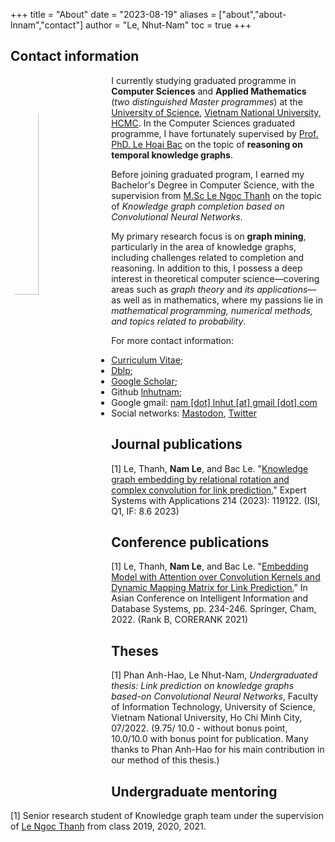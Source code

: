 +++
title = "About"
date = "2023-08-19"
aliases = ["about","about-lnnam","contact"]
author = "Le, Nhut-Nam"
toc = true
+++

## Contact information

<img src="/images/avt/avt_1.jpg" alt="avt"
style="float:left; width:30%; height:30%; padding-right:10px; border-radius: 50%;">

I currently studying graduated programme in **Computer Sciences** and **Applied Mathematics** (_two distinguished Master programmes_) at the [University of Science](https://en.hcmus.edu.vn/), [Vietnam National University, HCMC](https://vnuhcm.edu.vn/). In the Computer Sciences graduated programme, I have fortunately supervised by [Prof. PhD. Le Hoai Bac](https://www.fit.hcmus.edu.vn/~lhbac/) on the topic of **reasoning on temporal knowledge graphs**.

Before joining graduated program,  I earned my Bachelor's Degree in Computer Science, with the supervision from [M.Sc Le Ngoc Thanh](https://www.fit.hcmus.edu.vn/~lnthanh/) on the topic of _Knowledge graph completion based on Convolutional Neural Networks_.


My primary research focus is on **graph mining**, particularly in the area of knowledge graphs, including challenges related to completion and reasoning. In addition to this, I possess a deep interest in theoretical computer science—covering areas such as _graph theory_ and _its applications_—as well as in mathematics, where my passions lie in _mathematical programming, numerical methods, and topics related to probability_.

For more contact information: 
- <a href="../files/CV.pdf" target="_blank" type="application/pdf">Curriculum Vitae</a>; 
- <a href="https://dblp.org/pid/188/7634-4.html"> Dblp</a>; 
- <a href="https://scholar.google.com/citations?user=Vw1yV3YAAAAJ&hl=en&authuser=2"> Google Scholar</a>; 
- Github <a href="https://github.com/lnhutnam">lnhutnam</a>; 
- Google gmail: <a href="mailto:nam.lnhut@gmail.com"> nam [dot] lnhut [at] gmail [dot] com</a>
- Social networks: <a rel="me" href="https://mathstodon.xyz/@namln">Mastodon</a>, <a href="https://twitter.com/lnhutnam">Twitter</a>


## Journal publications

[1] Le, Thanh, **Nam Le**, and Bac Le. "[Knowledge graph embedding by relational rotation and complex convolution for link prediction.](https://www.sciencedirect.com/science/article/abs/pii/S0957417422021406)" Expert Systems with Applications 214 (2023): 119122. (ISI, Q1, IF: 8.6 2023)


## Conference publications

[1] Le, Thanh, **Nam Le**, and Bac Le. "[Embedding Model with Attention over Convolution Kernels and Dynamic Mapping Matrix for Link Prediction.](https://link.springer.com/chapter/10.1007/978-3-031-21743-2_19)" In Asian Conference on Intelligent Information and Database Systems, pp. 234-246. Springer, Cham, 2022. (Rank B, CORERANK 2021)


## Theses

[1] Phan Anh-Hao, Le Nhut-Nam, *Undergraduated thesis: Link prediction on knowledge graphs based-on Convolutional Neural Networks*, Faculty of Information Technology, University of Science, Vietnam National University, Ho Chi Minh City, 07/2022. (9.75/ 10.0 - without bonus point, 10.0/10.0 with bonus point for publication. Many thanks to Phan Anh-Hao for his main contribution in our method of this thesis.)


## Undergraduate mentoring

[1] Senior research student of Knowledge graph team under the supervision of [Le Ngoc Thanh](https://www.fit.hcmus.edu.vn/~lnthanh/) from class 2019, 2020, 2021.

